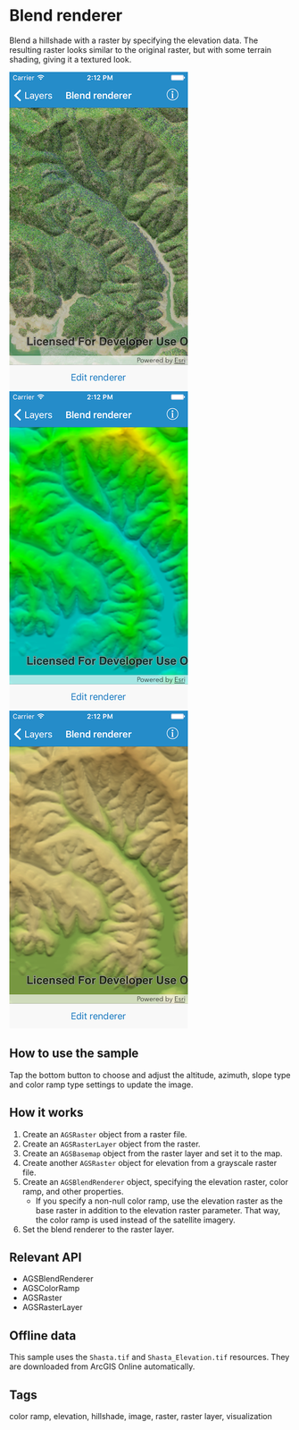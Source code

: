 # Blend renderer

Blend a hillshade with a raster by specifying the elevation data. The resulting raster looks similar to the original raster, but with some terrain shading, giving it a textured look.

![Blend renderer default renderer](blend-renderer-1.png)
![Edited renderer 1](blend-renderer-2.png)
![Edited renderer 2](blend-renderer-3.png)


## How to use the sample

Tap the bottom button to choose and adjust the altitude, azimuth, slope type and color ramp type settings to update the image.

## How it works

1. Create an `AGSRaster` object from a raster file.
2. Create an `AGSRasterLayer` object from the raster.
3. Create an `AGSBasemap` object from the raster layer and set it to the map.
4. Create another `AGSRaster` object for elevation from a grayscale raster file.
5. Create an `AGSBlendRenderer` object, specifying the elevation raster, color ramp, and other properties.
    - If you specify a non-null color ramp, use the elevation raster as the base raster in addition to the elevation raster parameter. That way, the color ramp is used instead of the satellite imagery.
6. Set the blend renderer to the raster layer.

## Relevant API

* AGSBlendRenderer
* AGSColorRamp
* AGSRaster
* AGSRasterLayer

## Offline data

This sample uses the `Shasta.tif` and `Shasta_Elevation.tif` resources. They are downloaded from ArcGIS Online automatically.

## Tags

color ramp, elevation, hillshade, image, raster, raster layer, visualization

